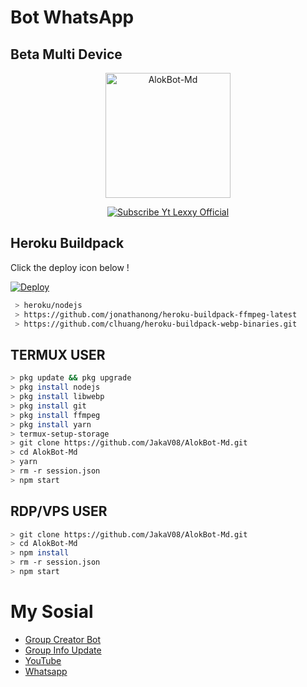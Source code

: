 # Bot WhatsApp
## Beta Multi Device 

<p align="center">
<img src="https://encrypted-tbn0.gstatic.com/images?q=tbn:ANd9GcRQMbpnB0PY8P1Ot5I_2-01Xdnhq4xJuctJxQ&usqp=CAU" alt="AlokBot-Md" width="200"/>

<p align="center">
    <a href="https://Lexxy24.github.io">
        <img
            src="https://readme-typing-svg.herokuapp.com?size=15&width=280&lines=AlokBot-Md+By+Jkz+Store+🙏"
            alt="Subscribe Yt Lexxy Official"
        />
    </a>
</p>

## Heroku Buildpack

Click the deploy icon below !

[![Deploy](https://www.herokucdn.com/deploy/button.svg)](https://heroku.com/deploy?template=https://github.com/Lexxy24/NEOBOTV4)

```bash
 > heroku/nodejs
 > https://github.com/jonathanong/heroku-buildpack-ffmpeg-latest
 > https://github.com/clhuang/heroku-buildpack-webp-binaries.git
```

## TERMUX USER
```bash
> pkg update && pkg upgrade
> pkg install nodejs
> pkg install libwebp
> pkg install git
> pkg install ffmpeg
> pkg install yarn
> termux-setup-storage
> git clone https://github.com/JakaV08/AlokBot-Md.git
> cd AlokBot-Md
> yarn
> rm -r session.json
> npm start
```

## RDP/VPS USER
```bash 
> git clone https://github.com/JakaV08/AlokBot-Md.git
> cd AlokBot-Md
> npm install
> rm -r session.json
> npm start
```

# My Sosial
- [Group Creator Bot](https://chat.whatsapp.com/E3zewfxrc5pKE6Rzb3BuqG)
- [Group Info Update](https://chat.whatsapp.com/FZcDqde6qzaI9hBuRo6zO8)
- [YouTube ](https://youtube.com/channel/UCLd-bhT8Dqq9PjGc6bWUVyg)
- [Whatsapp ](https://wa.me/6283834558105)
